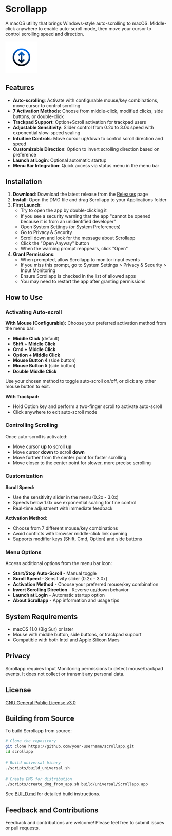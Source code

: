 # Scrollapp

<!-- [![GitHub Downloads](https://img.shields.io/github/downloads/fromis-9/scrollapp/total.svg)](https://github.com/fromis-9/scrollapp/releases) -->

A macOS utility that brings Windows-style auto-scrolling to macOS. Middle-click anywhere to enable auto-scroll mode, then move your cursor to control scrolling speed and direction.

<img src="img/scrollappicon.png" width="100" alt="Scrollapp Icon">

## Features

- **Auto-scrolling**: Activate with configurable mouse/key combinations, move cursor to control scrolling
- **7 Activation Methods**: Choose from middle-click, modified clicks, side buttons, or double-click
- **Trackpad Support**: Option+Scroll activation for trackpad users
- **Adjustable Sensitivity**: Slider control from 0.2x to 3.0x speed with exponential slow-speed scaling
- **Intuitive Controls**: Move cursor up/down to control scroll direction and speed
- **Customizable Direction**: Option to invert scrolling direction based on preference
- **Launch at Login**: Optional automatic startup
- **Menu Bar Integration**: Quick access via status menu in the menu bar

## Installation

1. **Download**: Download the latest release from the [Releases](https://github.com/fromis-9/scrollapp/releases) page
2. **Install**: Open the DMG file and drag Scrollapp to your Applications folder
3. **First Launch**: 
   - Try to open the app by double-clicking it
   - If you see a security warning that the app "cannot be opened because it is from an unidentified developer"
   - Open System Settings (or System Preferences)
   - Go to Privacy & Security
   - Scroll down and look for the message about Scrollapp
   - Click the "Open Anyway" button 
   - When the warning prompt reappears, click "Open"
4. **Grant Permissions**:
   - When prompted, allow Scrollapp to monitor input events
   - If you miss this prompt, go to System Settings > Privacy & Security > Input Monitoring
   - Ensure Scrollapp is checked in the list of allowed apps
   - You may need to restart the app after granting permissions

## How to Use

### Activating Auto-scroll

**With Mouse (Configurable):**
Choose your preferred activation method from the menu bar:
- **Middle Click** (default)
- **Shift + Middle Click**
- **Cmd + Middle Click** 
- **Option + Middle Click**
- **Mouse Button 4** (side button)
- **Mouse Button 5** (side button)
- **Double Middle Click**

Use your chosen method to toggle auto-scroll on/off, or click any other mouse button to exit.

**With Trackpad:**
- Hold Option key and perform a two-finger scroll to activate auto-scroll
- Click anywhere to exit auto-scroll mode

### Controlling Scrolling

Once auto-scroll is activated:
- Move cursor **up** to scroll **up**
- Move cursor **down** to scroll **down**
- Move further from the center point for faster scrolling
- Move closer to the center point for slower, more precise scrolling

### Customization

**Scroll Speed:**
- Use the sensitivity slider in the menu (0.2x - 3.0x)
- Speeds below 1.0x use exponential scaling for fine control
- Real-time adjustment with immediate feedback

**Activation Method:**
- Choose from 7 different mouse/key combinations
- Avoid conflicts with browser middle-click link opening
- Supports modifier keys (Shift, Cmd, Option) and side buttons

### Menu Options

Access additional options from the menu bar icon:
- **Start/Stop Auto-Scroll** - Manual toggle
- **Scroll Speed** - Sensitivity slider (0.2x - 3.0x)
- **Activation Method** - Choose your preferred mouse/key combination
- **Invert Scrolling Direction** - Reverse up/down behavior
- **Launch at Login** - Automatic startup option
- **About Scrollapp** - App information and usage tips

## System Requirements

- macOS 11.0 (Big Sur) or later
- Mouse with middle button, side buttons, or trackpad support
- Compatible with both Intel and Apple Silicon Macs

## Privacy

Scrollapp requires Input Monitoring permissions to detect mouse/trackpad events. It does not collect or transmit any personal data.

## License

[GNU General Public License v3.0](LICENSE)

## Building from Source

To build Scrollapp from source:

```bash
# Clone the repository
git clone https://github.com/your-username/scrollapp.git
cd scrollapp

# Build universal binary
./scripts/build_universal.sh

# Create DMG for distribution
./scripts/create_dmg_from_app.sh build/universal/Scrollapp.app
```

See [BUILD.md](BUILD.md) for detailed build instructions.

## Feedback and Contributions

Feedback and contributions are welcome! Please feel free to submit issues or pull requests.
